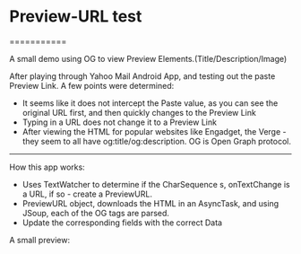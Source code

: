 # Preview-URL test
===========

A small demo using OG to view Preview Elements.(Title/Description/Image)


After playing through Yahoo Mail Android App, and testing out the paste Preview Link.
A few points were determined:

* It seems like it does not intercept the Paste value, as you can see the original URL first, and then quickly changes to the Preview Link
* Typing in a URL does not change it to a Preview Link
* After viewing the HTML for popular websites like Engadget, the Verge - they seem to all have og:title/og:description. OG is Open Graph protocol.

---------------------------------
How this app works:

* Uses TextWatcher to determine if the CharSequence s, onTextChange is a URL, if so - create a PreviewURL.
* PreviewURL object, downloads the HTML in an AsyncTask, and using JSoup, each of the OG tags are parsed.
* Update the corresponding fields with the correct Data

A small preview:

